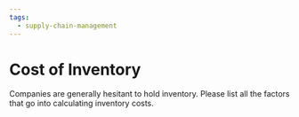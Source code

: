 ```yaml
---
tags:
  - supply-chain-management
---
```

# Cost of Inventory

Companies are generally hesitant to hold inventory. Please list all the factors that go into calculating inventory costs.